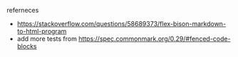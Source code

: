 referneces
* https://stackoverflow.com/questions/58689373/flex-bison-markdown-to-html-program
* add more tests from https://spec.commonmark.org/0.29/#fenced-code-blocks
